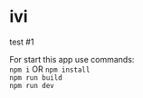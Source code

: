 # ivi
test #1

For start this app use commands:<br/>
`npm i` OR `npm install`<br/>
`npm run build`<br/>
`npm run dev`<br/>
